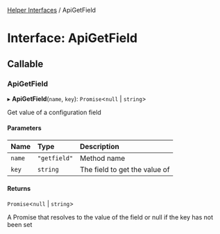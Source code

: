 [Helper Interfaces](../README.md) / ApiGetField

# Interface: ApiGetField

## Callable

### ApiGetField

▸ **ApiGetField**(`name`, `key`): `Promise`<``null`` \| `string`\>

Get value of a configuration field

#### Parameters

| Name | Type | Description |
| :------ | :------ | :------ |
| `name` | ``"getfield"`` | Method name |
| `key` | `string` | The field to get the value of |

#### Returns

`Promise`<``null`` \| `string`\>

A Promise that resolves to the value of the field or null if the key has not been set
